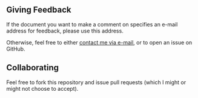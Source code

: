Giving Feedback
---------------

If the document you want to make a comment on specifies an e-mail address for feedback, please use this address.

Otherwise, feel free to either [contact me via e-mail](mailto:dret@berkeley.edu), or to open an issue on GitHub.

Collaborating
-------------

Feel free to fork this repository and issue pull requests (which I might or might not choose to accept).